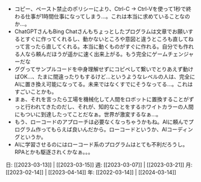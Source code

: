 - コピー、ペースト禁止のポリシーにより、Ctrl-C -> Ctrl-Vを使って1秒で終わる仕事が1時間仕事になってしまう…。これは本当に求めていることなのか…。
- ChatGPTさんもBing Chatさんもちょっとしたプログラムは文章でお願いするとすぐに作ってくれるし、動かないところや意図と違うところも直してねって言ったら直してくれる。本当に動くものがすぐに作れる。自分でも作れる人なら頼んだほうが遥かに速く出来上がる。もう完全にゲームチェンジャーだな
- ググってサンプルコードを中身理解せずにコピペして繋いでとりあえず動けばOK…、たまに間違ったりもするけど…というようなレベルの人は、完全にAIに置き換え可能になってる。未来ではなくすでにそうなってる…。これはすごいことかも。
- まぁ、それを言ったら工場を機械化して人間をロボットに置換することがずっと行われてきたのだし、それが、知的なことをするホワイトカラーの人間にもついに到達したってことだなぁ。世界が激変するなぁ…。
- もう、ローコードのアプローチは必要なくなっちゃうかもね。AIに頼んでプログラム作ってもらえば良いんだから。ローコードというか、AIコーディングというか。
- AIに学習させるのにはローコード系のプログラムはとても不利だろうし。RPAとかも駆逐されくかなぁ。。。

日: [[2023-03-13]] | [[2023-03-15]]
週: [[2023-03-07]] | [[2023-03-21]]
月: [[2023-02-14]] | [[2023-04-14]]
年: [[2022-03-14]] | [[2024-03-14]]